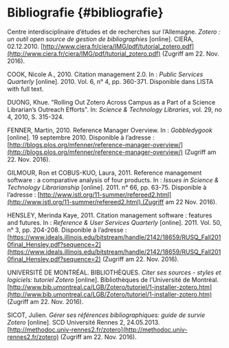 # Bibliografie {#bibliografie}

Centre interdisciplinaire d’études et de recherches sur l’Allemagne. _Zotero : un outil open source de gestion de bibliographies_ [online]. CIERA, 02.12.2010\. [http://www.ciera.fr/ciera/IMG/pdf/tutorial_zotero.pdf](http://www.ciera.fr/ciera/IMG/pdf/tutorial_zotero.pdf) (Zugriff am 22\. Nov. 2016).

COOK, Nicole A., 2010\. Citation management 2.0\. In : _Public Services Quarterly_ [online]. 2010\. Vol. 6, n° 4, pp. 360-371\. Disponible dans LISTA with full text.

DUONG, Khue. &quot;Rolling Out Zotero Across Campus as a Part of a Science Librarian’s Outreach Efforts&quot;. In: _Science &amp; Technology Libraries_, vol. 29, no 4, 2010, S. 315-324\.

FENNER, Martin, 2010\. Reference Manager Overview. In : _Gobbledygook_ [online]. 19 septembre 2010\. Disponible à l’adresse : [http://blogs.plos.org/mfenner/reference-manager-overview/](http://blogs.plos.org/mfenner/reference-manager-overview/) (Zugriff am 22\. Nov. 2016).

GILMOUR, Ron et COBUS-KUO, Laura, 2011\. Reference management software : a comparative analysis of four products. In : _Issues in Science &amp; Technology Librarianship_ [online]. 2011\. n° 66, pp. 63-75\. Disponible à l’adresse : [http://www.istl.org/11-summer/refereed2.html](http://www.istl.org/11-summer/refereed2.html).(Zugriff am 22 Nov. 2016).

HENSLEY, Merinda Kaye, 2011\. Citation management software : features and futures. In : _Reference &amp; User Services Quarterly_ [online]. 2011\. Vol. 50, n° 3, pp. 204-208\. Disponible à l’adresse : [https://www.ideals.illinois.edu/bitstream/handle/2142/18659/RUSQ_Fall2010final_Hensley.pdf?sequence=2](https://www.ideals.illinois.edu/bitstream/handle/2142/18659/RUSQ_Fall2010final_Hensley.pdf?sequence=2) (Zugriff am 22\. Nov. 2016).

UNIVERSITÉ DE MONTRÉAL. BIBLIOTHÈQUES. _Citer ses sources - styles et logiciels: tutoriel Zotero_ [online]. Bibliothèques de l’Université de Montréal. [http://www.bib.umontreal.ca/LGB/Zotero/tutoriel/1-installer-zotero.htm](http://www.bib.umontreal.ca/LGB/Zotero/tutoriel/1-installer-zotero.htm) (Zugriff am 22\. Nov. 2016).

SICOT, Julien. _Gérer ses références bibliographiques: guide de survie Zotero_ [online]. SCD Université Rennes 2, 24.05.2013\. [http://methodoc.univ-rennes2.fr/zotero](http://methodoc.univ-rennes2.fr/zotero) (Zugriff am 22\. Nov. 2016).